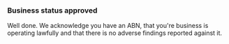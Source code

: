 ### Business status approved
Well done. We acknowledge you have an ABN, that you're business is operating lawfully and that there is no adverse findings reported against it.
